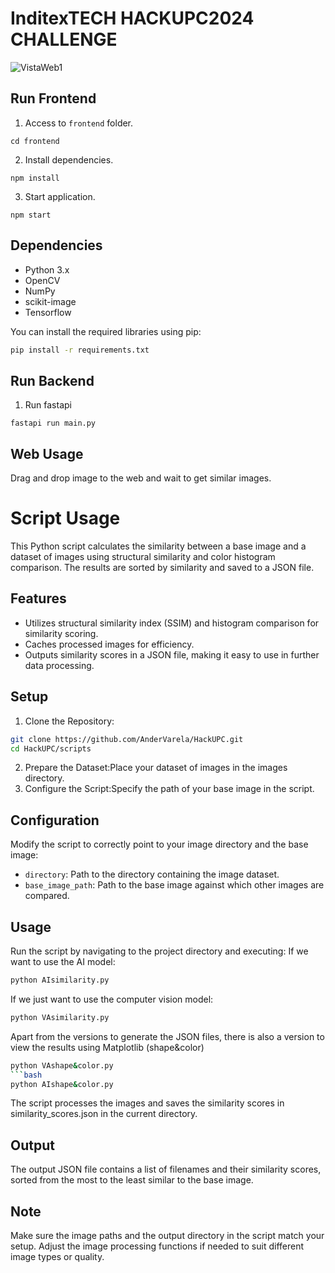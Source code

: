 # InditexTECH HACKUPC2024 CHALLENGE
![VistaWeb1](https://github.com/manuamest/HackUPC2024-WEB/blob/main/WEB1.png)
## Run Frontend

1. Access to ```frontend``` folder.
```
cd frontend
```
2. Install dependencies.
```
npm install
```
3. Start application.
```
npm start
```


## Dependencies

- Python 3.x
- OpenCV
- NumPy
- scikit-image
- Tensorflow

You can install the required libraries using pip:

```bash
pip install -r requirements.txt
```


## Run Backend

1. Run fastapi
```
fastapi run main.py
```

## Web Usage

Drag and drop image to the web and wait to get similar images.

# Script Usage

This Python script calculates the similarity between a base image and a dataset of images using structural similarity and color histogram comparison. The results are sorted by similarity and saved to a JSON file.

## Features

- Utilizes structural similarity index (SSIM) and histogram comparison for similarity scoring.
- Caches processed images for efficiency.
- Outputs similarity scores in a JSON file, making it easy to use in further data processing.

## Setup

1. Clone the Repository:
```bash
git clone https://github.com/AnderVarela/HackUPC.git
cd HackUPC/scripts
```
2. Prepare the Dataset:Place your dataset of images in the images directory.
3. Configure the Script:Specify the path of your base image in the script.

## Configuration
Modify the script to correctly point to your image directory and the base image:

- `directory`: Path to the directory containing the image dataset.
- `base_image_path`: Path to the base image against which other images are compared.
## Usage
Run the script by navigating to the project directory and executing:
If we want to use the AI model:
```bash
python AIsimilarity.py
```
If we just want to use the computer vision model:
```bash
python VAsimilarity.py
```
Apart from the versions to generate the JSON files, there is also a version to view the results using Matplotlib (shape&color)
```bash
python VAshape&color.py
```bash
python AIshape&color.py
``````

The script processes the images and saves the similarity scores in similarity_scores.json in the current directory.

## Output
The output JSON file contains a list of filenames and their similarity scores, sorted from the most to the least similar to the base image.

## Note
Make sure the image paths and the output directory in the script match your setup. Adjust the image processing functions if needed to suit different image types or quality.
